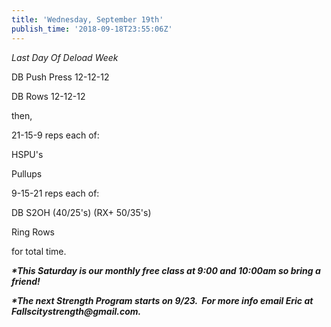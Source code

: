 ```yaml
---
title: 'Wednesday, September 19th'
publish_time: '2018-09-18T23:55:06Z'
---
```


*Last Day Of Deload Week*

DB Push Press 12-12-12

DB Rows 12-12-12

then,

21-15-9 reps each of:

HSPU's

Pullups

9-15-21 reps each of:

DB S2OH (40/25's) (RX+ 50/35's)

Ring Rows

for total time.

***\*This Saturday is our monthly free class at 9:00 and 10:00am so
bring a friend!***

***\*The next Strength Program starts on 9/23.  For more info email Eric
at Fallscitystrength\@gmail.com.***

